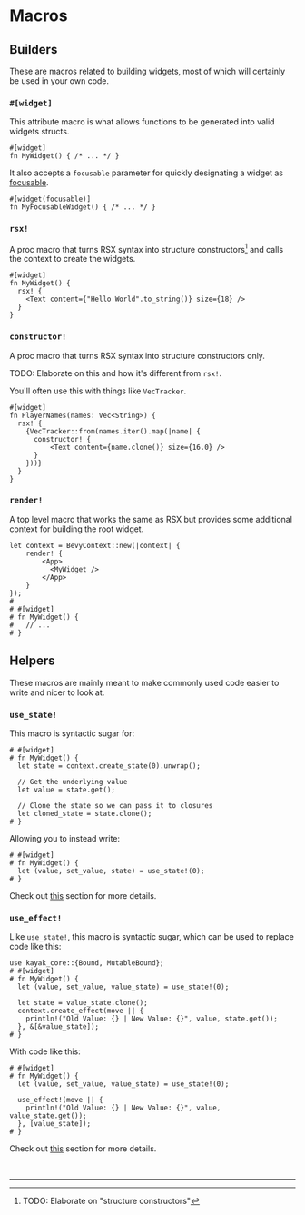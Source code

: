 # Macros
## Builders

These are macros related to building widgets, most of which will certainly be used in your own code.

### `#[widget]`

This attribute macro is what allows functions to be generated into valid widgets structs.

```rust,noplayground
#[widget]
fn MyWidget() { /* ... */ }
```

It also accepts a `focusable` parameter for quickly designating a widget as [focusable](./widgets/common_props.md#focusable).

```rust,noplayground
#[widget(focusable)]
fn MyFocusableWidget() { /* ... */ }
```

### `rsx!`

A proc macro that turns RSX syntax into structure constructors[^1] and calls the context to create the widgets.

```rust,noplayground
#[widget]
fn MyWidget() {
  rsx! {
    <Text content={"Hello World".to_string()} size={18} />
  }
}
```

### `constructor!`

A proc macro that turns RSX syntax into structure constructors only.

TODO: Elaborate on this and how it's different from `rsx!`.

You'll often use this with things like `VecTracker`.

```rust,noplayground
#[widget]
fn PlayerNames(names: Vec<String>) {
  rsx! {
    {VecTracker::from(names.iter().map(|name| {
      constructor! {
          <Text content={name.clone()} size={16.0} />
      }
    }))}
  }
}
```

### `render!`

A top level macro that works the same as RSX but provides some additional context for building the root widget.

```rust,noplayground
let context = BevyContext::new(|context| {
    render! {
        <App>
          <MyWidget />
        </App>
    }
});
#
# #[widget]
# fn MyWidget() {
#   // ... 
# }
```

## Helpers

These macros are mainly meant to make commonly used code easier to write and nicer to look at.

### `use_state!`

This macro is syntactic sugar for:

```rust,noplayground
# #[widget]
# fn MyWidget() {
  let state = context.create_state(0).unwrap();
  
  // Get the underlying value
  let value = state.get();
  
  // Clone the state so we can pass it to closures
  let cloned_state = state.clone();
# }
```

Allowing you to instead write:

```rust,noplayground
# #[widget]
# fn MyWidget() {
  let (value, set_value, state) = use_state!(0);
# }
```

Check out [this](./widgets/state.md#use_state) section for more details.

### `use_effect!`

Like `use_state!`, this macro is syntactic sugar, which can be used to replace code like this:

```rust,noplayground
use kayak_core::{Bound, MutableBound};
# #[widget]
# fn MyWidget() {
  let (value, set_value, value_state) = use_state!(0);
  
  let state = value_state.clone();
  context.create_effect(move || {
    println!("Old Value: {} | New Value: {}", value, state.get());
  }, &[&value_state]);
# }
```

With code like this:

```rust,noplayground
# #[widget]
# fn MyWidget() {
  let (value, set_value, value_state) = use_state!(0);
  
  use_effect!(move || {
    println!("Old Value: {} | New Value: {}", value, value_state.get());
  }, [value_state]);
# }
```

Check out [this](./widgets/effects.md#use_effect) section for more details.



<br />

---

[^1]: TODO: Elaborate on "structure constructors"